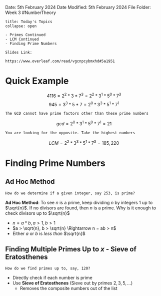 Date: 5th February 2024
Date Modified: 5th February 2024
File Folder: Week 3
#NumberTheory

```ad-abstract
title: Today's Topics
collapse: open

- Primes Continued
- LCM Continued
- Finding Prime Numbers

```

```ad-important
Slides Link:

https://www.overleaf.com/read/vgcnpcybmxhd#5a1951
```

# Quick Example

$$4116 = 2^2*3*7^3 = 2^2*3^1*5^0*7^3$$
$$945 = 3^3 * 5 * 7 = 2^0 * 3^3 * 5^1 * 7^1$$
```ad-important
The GCD cannot have prime factors other than these prime numbers
```

$$gcd = 2^0 *3^1*5^0*7^1 = 21$$

```ad-warning
You are looking for the opposite. Take the highest numbers
```
$$LCM = 2^2 * 3^3 * 5^1 * 7^ 3 = 185,220$$
# Finding Prime Numbers
## Ad Hoc Method

```ad-question
How do we determine if a given integer, say 253, is prime?
```

**Ad Hoc Method**: To see $n$ is a prime, keep dividing $n$ by integers $1$ up to $\sqrt{n}$. If no divisors are found, then $n$ is a prime. Why is it enough to check divisors up to $\sqrt{n}$
- $n = a * b, a > 1, b > 1$
- $a > \sqrt{n}, b > \sqrt{n} \Rightarrow n = ab > n$
- Either $a$ or $b$ is *less than* $\sqrt{n}$

## Finding Multiple Primes Up to $x$ - Sieve of Eratosthenes
```ad-question
How do we find primes up to, say, 120?
```

- Directly check if each number is prime
- Use **Sieve of Eratosthenes** (Sieve out by primes $2, 3, 5,...$)
	- Removes the composite numbers out of the list




